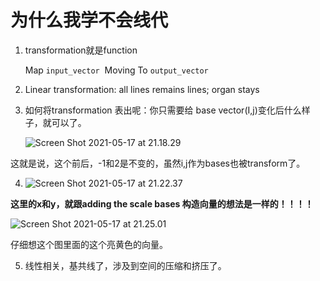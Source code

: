 # 为什么我学不会线代

1. transformation就是function

   Map `input_vector`  Moving To `output_vector`

2. Linear transformation: all lines remains lines; organ stays

3. 如何将transformation 表出呢：你只需要给 base vector(I,j)变化后什么样子，就可以了。

   ![Screen Shot 2021-05-17 at 21.18.29](https://tva1.sinaimg.cn/large/008i3skNgy1gqlqlqaleuj31ak05e7a1.jpg)

这就是说，这个前后，-1和2是不变的，虽然i,j作为bases也被transform了。

4. ![Screen Shot 2021-05-17 at 21.22.37](https://tva1.sinaimg.cn/large/008i3skNgy1gqlqq0qtkzj310o0hi0xq.jpg)

**这里的x和y，就跟adding the scale bases 构造向量的想法是一样的！！！！**

![Screen Shot 2021-05-17 at 21.25.01](https://tva1.sinaimg.cn/large/008i3skNgy1gqlqshbbuoj30gq0a477v.jpg)

仔细想这个图里面的这个亮黄色的向量。

5. 线性相关，基共线了，涉及到空间的压缩和挤压了。